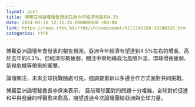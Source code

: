 ```yaml
---
layout: post
title: 博鰲亞洲論壇報告預測亞洲今年經濟增長約4.5%
date: 2024-03-26 12:31:24.000000000 +08:00
link: https://news.rthk.hk/rthk/ch/component/k2/1746288-20240326.htm
categories: rthk
---
```


博鰲亞洲論壇年會發表的報告預測，亞洲今年經濟有望達到4.5%左右的增長，高於去年的4.3%，但經濟形勢疲弱，關注中東地緣政治風險升溫、環球增長疲弱、氣候危機等帶來的衝擊。

論壇關注，未來全球挑戰隨處可見，強調要重新以多邊合作方式面對共同挑戰。

博鰲亞洲論壇秘書長李保東表示， 目前環球面對的問題十分複雜，全球對於促進和平與發展的呼聲愈來愈高，期望透過今次論壇團結亞洲與全球力量。
